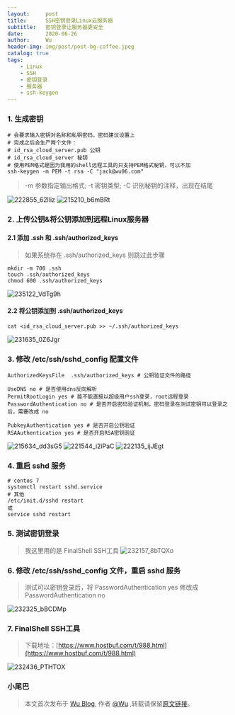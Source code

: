 ```yaml
---
layout:     post
title:      SSH密钥登录Linux云服务器
subtitle:   密钥登录让服务器更安全
date:       2020-06-26
author:     Wu
header-img: img/post/post-bg-coffee.jpeg
catalog: true
tags:
    - Linux
    - SSH
    - 密钥登录
    - 服务器
    - ssh-keygen
---
```


### 1. 生成密钥

```
# 会要求输入密钥对名称和私钥密码，密码建议设置上
# 完成之后会生产两个文件：
# id_rsa_cloud_server.pub 公钥
# id_rsa_cloud_server 秘钥
# 使用PEM格式是因为我用的shell远程工具的只支持PEM格式秘钥，可以不加
ssh-keygen -m PEM -t rsa -C "jack@wu06.com"
```

> -m 参数指定输出格式; -t 密钥类型; -C 识别秘钥的注释，出现在结尾

![222855_62lliz](https://gitee.com/yuexueyu/oss/raw/master/uPic/20200625/222855_62lliz.png)
![215210_b6mBRt](https://gitee.com/yuexueyu/oss/raw/master/uPic/20200625/215210_b6mBRt.png)

### 2. 上传公钥&将公钥添加到远程Linux服务器

#### 2.1 添加 .ssh 和 .ssh/authorized_keys

> 如果系统存在 .ssh/authorized_keys 则跳过此步骤

```
mkdir -m 700 .ssh
touch .ssh/authorized_keys
chmod 600 .ssh/authorized_keys
```

![235122_VdTg9h](https://gitee.com/yuexueyu/oss/raw/master/uPic/20200625/235122_VdTg9h.png)

#### 2.2 将公钥添加到 .ssh/authorized_keys

```
cat <id_rsa_cloud_server.pub >> ~/.ssh/authorized_keys
```

![231635_0Z6Jgr](https://gitee.com/yuexueyu/oss/raw/master/uPic/20200625/231635_0Z6Jgr.png)

### 3. 修改 /etc/ssh/sshd_config 配置文件

```
AuthorizedKeysFile	.ssh/authorized_keys # 公钥验证文件的路径

UseDNS no # 是否使用dns反向解析
PermitRootLogin yes # 能不能直接以超级用户ssh登录，root远程登录
PasswordAuthentication no # 是否开启密码验证机制，密码登录在测试密钥可以登录之后，需要改成 no

PubkeyAuthentication yes # 是否开启公钥验证
RSAAuthentication yes # 是否开启RSA密钥验证
```

![215634_dd3sG5](https://gitee.com/yuexueyu/oss/raw/master/uPic/20200625/215634_dd3sG5.png)
![221544_i2iPaC](https://gitee.com/yuexueyu/oss/raw/master/uPic/20200625/221544_i2iPaC.png)
![222135_ijJEgt](https://gitee.com/yuexueyu/oss/raw/master/uPic/20200625/222135_ijJEgt.png)

### 4. 重启 sshd 服务

```
# centos 7
systemctl restart sshd.service
# 其他
/etc/init.d/sshd restart
或
service sshd restart
```

### 5. 测试密钥登录

> 我这里用的是 FinalShell SSH工具
![232157_8bTQXo](https://gitee.com/yuexueyu/oss/raw/master/uPic/20200625/232157_8bTQXo.png)

### 6. 修改 /etc/ssh/sshd_config 文件，重启 sshd 服务

> 测试可以密钥登录后，将 PasswordAuthentication yes 修改成 PasswordAuthentication no

![232325_bBCDMp](https://gitee.com/yuexueyu/oss/raw/master/uPic/20200625/232325_bBCDMp.png)

### 7. FinalShell SSH工具

> 下载地址：[https://www.hostbuf.com/t/988.html](https://www.hostbuf.com/t/988.html)

![232436_PTHTOX](https://gitee.com/yuexueyu/oss/raw/master/uPic/20200625/232436_PTHTOX.png)

### 小尾巴

> 本文首次发布于 [Wu Blog](https://blog.wu06.com/), 作者 [@Wu](https://github.com/yuexueyu) ,转载请保留[原文链接](https://blog.wu06.com/2020/06/26/SSH密钥登录Linux云服务器/)。